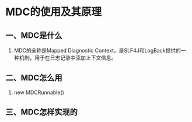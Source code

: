 # MDC的使用及其原理

## 一、MDC是什么
1. MDC的全称是Mapped Diagnostic Context，是SLF4J和LogBack提供的一种机制，用于在日志记录中添加上下文信息。


## 二、MDC怎么用
1. new MDCRunnable()



## 三、MDC怎样实现的